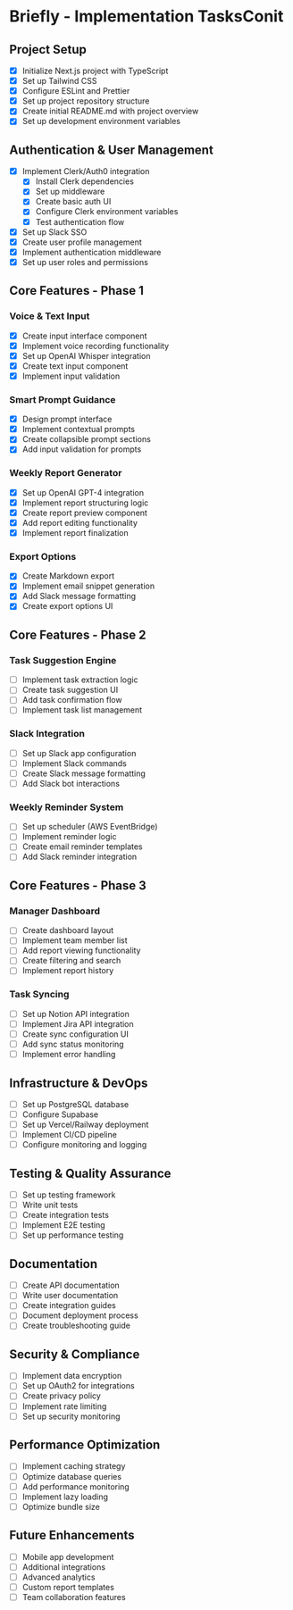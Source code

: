 # Briefly - Implementation TasksConit

## Project Setup
- [x] Initialize Next.js project with TypeScript
- [x] Set up Tailwind CSS
- [x] Configure ESLint and Prettier
- [x] Set up project repository structure
- [x] Create initial README.md with project overview
- [x] Set up development environment variables

## Authentication & User Management
- [x] Implement Clerk/Auth0 integration
  - [x] Install Clerk dependencies
  - [x] Set up middleware
  - [x] Create basic auth UI
  - [x] Configure Clerk environment variables
  - [x] Test authentication flow
- [x] Set up Slack SSO
- [x] Create user profile management
- [x] Implement authentication middleware
- [x] Set up user roles and permissions

## Core Features - Phase 1
### Voice & Text Input
- [x] Create input interface component
- [x] Implement voice recording functionality
- [x] Set up OpenAI Whisper integration
- [x] Create text input component
- [x] Implement input validation

### Smart Prompt Guidance
- [x] Design prompt interface
- [x] Implement contextual prompts
- [x] Create collapsible prompt sections
- [x] Add input validation for prompts

### Weekly Report Generator
- [x] Set up OpenAI GPT-4 integration
- [x] Implement report structuring logic
- [x] Create report preview component
- [x] Add report editing functionality
- [x] Implement report finalization

### Export Options
- [x] Create Markdown export
- [x] Implement email snippet generation
- [x] Add Slack message formatting
- [x] Create export options UI

## Core Features - Phase 2
### Task Suggestion Engine
- [ ] Implement task extraction logic
- [ ] Create task suggestion UI
- [ ] Add task confirmation flow
- [ ] Implement task list management

### Slack Integration
- [ ] Set up Slack app configuration
- [ ] Implement Slack commands
- [ ] Create Slack message formatting
- [ ] Add Slack bot interactions

### Weekly Reminder System
- [ ] Set up scheduler (AWS EventBridge)
- [ ] Implement reminder logic
- [ ] Create email reminder templates
- [ ] Add Slack reminder integration

## Core Features - Phase 3
### Manager Dashboard
- [ ] Create dashboard layout
- [ ] Implement team member list
- [ ] Add report viewing functionality
- [ ] Create filtering and search
- [ ] Implement report history

### Task Syncing
- [ ] Set up Notion API integration
- [ ] Implement Jira API integration
- [ ] Create sync configuration UI
- [ ] Add sync status monitoring
- [ ] Implement error handling

## Infrastructure & DevOps
- [ ] Set up PostgreSQL database
- [ ] Configure Supabase
- [ ] Set up Vercel/Railway deployment
- [ ] Implement CI/CD pipeline
- [ ] Configure monitoring and logging

## Testing & Quality Assurance
- [ ] Set up testing framework
- [ ] Write unit tests
- [ ] Create integration tests
- [ ] Implement E2E testing
- [ ] Set up performance testing

## Documentation
- [ ] Create API documentation
- [ ] Write user documentation
- [ ] Create integration guides
- [ ] Document deployment process
- [ ] Create troubleshooting guide

## Security & Compliance
- [ ] Implement data encryption
- [ ] Set up OAuth2 for integrations
- [ ] Create privacy policy
- [ ] Implement rate limiting
- [ ] Set up security monitoring

## Performance Optimization
- [ ] Implement caching strategy
- [ ] Optimize database queries
- [ ] Add performance monitoring
- [ ] Implement lazy loading
- [ ] Optimize bundle size

## Future Enhancements
- [ ] Mobile app development
- [ ] Additional integrations
- [ ] Advanced analytics
- [ ] Custom report templates
- [ ] Team collaboration features 